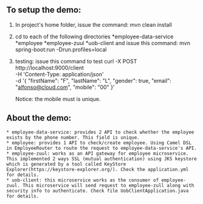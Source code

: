 ## To setup the demo: ##

1. In project's home folder, issue the command:
    mvn clean install
2. cd to each of the following directories
    *employee-data-service
    *employee
    *employee-zuul
    *uob-client
 and issue this command:
    mvn spring-boot:run -Drun.profiles=local
3. testing: issue this command to test
    curl -X POST \
      http://localhost:9000/client \
      -H 'Content-Type: application/json' \
      -d '{
    	"firstName": "F",
    	"lastName": "L",
    	"gender": true,
    	"email": "alfonso@cloud.com",
    	"mobile": "00"
    }'

    Notice: the mobile must is unique.


## About the demo: ##
    * employee-data-service: provides 2 API to check whether the employee exists by the phone number. This field is unique.
    * employee: provides 1 API to check/create employee. Using Camel DSL in EmployeeRouter to route the request to employee-data-service's API.
    * employee-zuul: works as an API gateway for employee microservice. This implemented 2 ways SSL (mutual authentication) using JKS keystore which is generated by a tool called KeyStore Explorer(https://keystore-explorer.org/). Check the application.yml for details.
    * uob-client: this microservice works as the consumer of employee-zuul. This microservice will send request to employee-zull along with security info to authenticate. Check file UobClientApplication.java for details.


